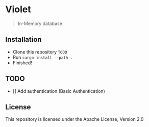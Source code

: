 # Violet

> In-Memory database

## Installation

- Clone this repository `TODO`
- Run `cargo install --path .`
- Finished!

## TODO

- [] Add authentication (Basic Authentication)

## License

This repository is licensed under the Apache License, Version 2.0
